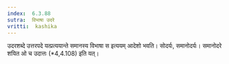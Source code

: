 ```yaml
---
index:  6.3.88
sutra:  विभाषा उदरे
vritti:  kashika 
---
```


उदरशब्दे उत्तरपदे यत्प्रत्ययान्ते समानस्य विभाषा स इत्ययम् आदेशो भवति। सोदर्यः, समानोदर्यः। समानोदरे शयित ओ च उदात्तः (*4,4.108) इति यत्।

